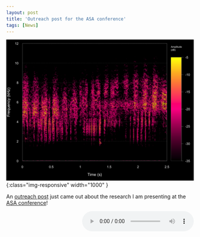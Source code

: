 ```yaml
---
layout: post
title: 'Outreach post for the ASA conference'
tags: [News]
---
```


![flier](/assets/img/Cdesjonqueres_fig2.png){:class="img-responsive" width="1000" }

An [outreach post](https://acoustics.org/1pab1-listening-to-rivers-and-lakes-to-help-conservation-in-freshwater-environments-camille-desjonqueres/) just came out about the research I am presenting at the [ASA conference](https://acousticalsociety.org/asa-meetings/)!

<p style="text-align:left;">
<span style="float:right;">
<audio src="/assets/rec/Cdesjonqueres_fig2.wav" preload controls></audio>
</span>
</p>
